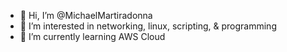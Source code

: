 - 👋 Hi, I’m @MichaelMartiradonna
- 👀 I’m interested in networking, linux, scripting, & programming
- 🌱 I’m currently learning AWS Cloud
